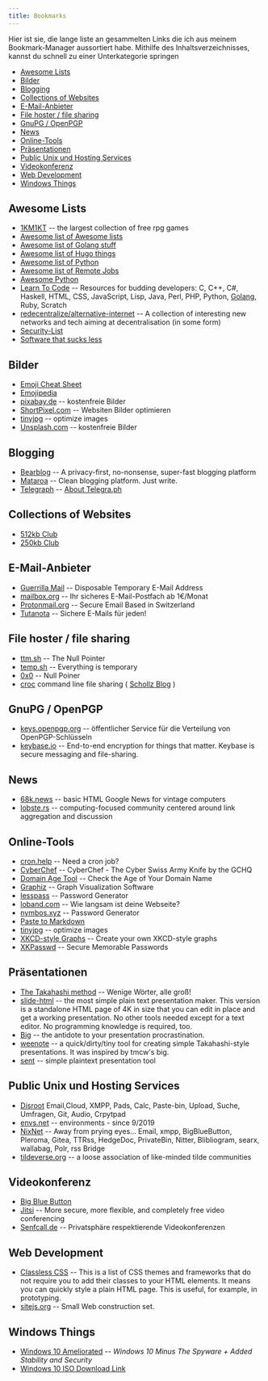 ```yaml
---
title: Bookmarks
---
```


Hier ist sie, die lange liste an gesammelten Links die ich aus meinem Bookmark-Manager aussortiert habe. Mithilfe des Inhaltsverzeichnisses, kannst du schnell zu einer Unterkategorie springen

- [Awesome Lists](#awesome-lists)
- [Bilder](#bilder)
- [Blogging](#blogging)
- [Collections of Websites](#collections-of-websites)
- [E-Mail-Anbieter](#e-mail-anbieter)
- [File hoster / file sharing](#file-hoster--file-sharing)
- [GnuPG / OpenPGP](#gnupg--openpgp)
- [News](#news)
- [Online-Tools](#online-tools)
- [Präsentationen](#präsentationen)
- [Public Unix und Hosting Services](#public-unix-und-hosting-services)
- [Videokonferenz](#videokonferenz)
- [Web Development](#web-development)
- [Windows Things](#windows-things)



## Awesome Lists

- [1KM1KT](https://www.1km1kt.net/) -- the largest collection of free rpg games
- [Awesome list of Awesome lists](https://github.com/sindresorhus/awesome)
- [Awesome list of Golang stuff](https://awesome-go.com/)
- [Awesome list of Hugo things](https://github.com/theNewDynamic/awesome-hugo)
- [Awesome list of Python](https://github.com/vinta/awesome-python%3e)
- [Awesome list of Remote Jobs](https://github.com/lukasz-madon/awesome-remote-job%3e)
- [Awesome Python](https://awesome-python.com/)
- [Learn To Code](https://ashleymcnamara.github.io/learn_to_code/#golang) -- Resources for budding developers: C, C++, C#, Haskell, HTML, CSS, JavaScript, Lisp, Java, Perl, PHP, Python, [Golang](https://ashleymcnamara.github.io/learn_to_code/#golang), Ruby, Scratch
- [redecentralize/alternative-internet](https://github.com/redecentralize/alternative-internet) -- A collection of interesting new networks and tech aiming at decentralisation (in some form)
- [Security-List](https://security-list.js.org/#/)
- [Software that sucks less](https://suckless.org/)


## Bilder

- [Emoji Cheat Sheet](https://www.webfx.com/tools/emoji-cheat-sheet/)
- [Emojipedia](https://emojipedia.org/) 
- [pixabay.de](https://pixabay.com/de) -- kostenfreie Bilder
- [ShortPixel.com](https://shortpixel.com/) -- Websiten Bilder optimieren
- [tinyjpg](https://tinyjpg.com) -- optimize images
- [Unsplash.com](https://unsplash.com/) -- kostenfreie Bilder

## Blogging 

- [Bearblog](https://bearblog.dev) -- A privacy-first, no-nonsense, super-fast blogging platform
- [Mataroa](https://mataroa.blog/) -- Clean blogging platform. Just write.
- [Telegraph](https://telegra.ph/) -- [About Telegra.ph](https://telegra.ph/api)

## Collections of Websites

- [512kb Club](https://512kb.club)
- [250kb Club](https://250kb.club)


## E-Mail-Anbieter

- [Guerrilla Mail](https://www.guerrillamail.com/) -- Disposable Temporary E-Mail Address
- [mailbox.org](https://mailbox.org/) -- Ihr sicheres E-Mail-Postfach ab 1€/Monat
- [Protonmail.org](https://protonmail.com/) -- Secure Email Based in Switzerland
- [Tutanota](https://tutanota.com/) -- Sichere E-Mails für jeden!

## File hoster / file sharing

- [ttm.sh](https://ttm.sh/) -- The Null Pointer
- [temp.sh](https://temp.sh/) -- Everything is temporary
- [0x0](https://0x0.st/) -- Null Poiner
- [croc](https://github.com/schollz/croc) command line file sharing ( [Schollz Blog](https://schollz.com/blog/croc6/) )

## GnuPG / OpenPGP

- [keys.openpgp.org](https://keys.openpgp.org/) -- öffentlicher Service für die Verteilung von OpenPGP-Schlüsseln
- [keybase.io](https://keybase.io) -- End-to-end encryption for things that matter. Keybase is secure messaging and file-sharing.


## News

- [68k.news](http://68k.news) -- basic HTML Google News for vintage computers
- [lobste.rs](https://lobste.rs) -- computing-focused community centered around link aggregation and discussion

## Online-Tools

- [cron.help](https://cron.help/) -- Need a cron job?
- [CyberChef](https://gchq.github.io/CyberChef/) -- CyberChef - The Cyber Swiss Army Knife by the GCHQ
- [Domain Age Tool](https://www.webconfs.com/web-tools/domain-age-tool/) -- Check the Age of Your Domain Name
- [Graphiz](https://graphviz.christine.website/) -- Graph Visualization Software
- [lesspass](https://lesspass.com) -- Password Generator
- [loband.com](http://www.loband.org/loband/) -- Wie langsam ist deine Webseite?
- [nymbos.xyz](https://nymbus.xyz/) -- Password Generator
- [Paste to Markdown](https://euangoddard.github.io/clipboard2markdown/)
- [tinyjpg](https://tinyjpg.com) -- optimize images
- [XKCD-style Graphs](http://xkcdgraphs.com/) -- Create your own XKCD-style graphs
- [XKPasswd](https://xkpasswd.net/s/) -- Secure Memorable Passwords

## Präsentationen

- [The Takahashi method](https://en.wikipedia.org/wiki/Takahashi_method) -- Wenige Wörter, alle groß!
- [slide-html](https://github.com/trikita/slide-html) -- the most simple plain text presentation maker. This version is a standalone HTML page of 4K in size that you can edit in place and get a working presentation. No other tools needed except for a text editor. No programming knowledge is required, too.
- [Big](https://github.com/tmcw/big) -- the antidote to your presentation procrastination.
- [weenote](https://github.com/jed/weenote) -- a quick/dirty/tiny tool for creating simple Takahashi-style presentations. It was inspired by tmcw's big.
- [sent](https://tools.suckless.org/sent/) -- simple plaintext presentation tool

## Public Unix und Hosting Services

- [Disroot](https://disroot.org/de) Email,Cloud, XMPP, Pads, Calc, Paste-bin, Upload, Suche, Umfragen, Git, Audio, Crpytpad
- [envs.net](https://envs.net) -- environments - since 9/2019
- [NixNet](https://nixnet.services/) -- Away from prying eyes… Email, xmpp, BigBlueButton, Pleroma, Gitea, TTRss, HedgeDoc, PrivateBin, Nitter, Blibliogram, searx, wallabag, Polr, rss Bridge
- [tildeverse.org](https://tildeverse.org/) -- a loose association of like-minded tilde communities

## Videokonferenz

- [Big Blue Button](https://bigbluebutton.org/)
- [Jitsi](https://jitsi.org/) -- More secure, more flexible, and
completely free video conferencing
- [Senfcall.de](https://senfcall.de/) -- Privatsphäre respektierende Videokonferenzen 


## Web Development

- [Classless CSS](https://github.com/dbohdan/classless-css) -- This is a list of CSS themes and frameworks that do not require you to add their classes to your HTML elements. It means you can quickly style a plain HTML page. This is useful, for example, in prototyping.
- [sitejs.org](https://sitejs.org/) -- Small Web construction set.

## Windows Things

- [Windows 10 Ameliorated](https://ameliorated.info/) -- *Windows 10 Minus The Spyware + Added Stability and Security*
- [Windows 10 ISO Download Link](https://www.microsoft.com/software-download/windows10ISO)




